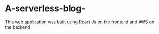 # A-serverless-blog-
This web application was built using React Js on the frontend and AWS on the backend
